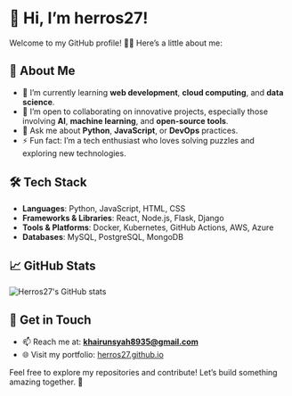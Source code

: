 # 👋 Hi, I’m herros27!

Welcome to my GitHub profile! 👨‍💻 Here’s a little about me:

## 🚀 About Me
- 🌱 I’m currently learning **web development**, **cloud computing**, and **data science**.
- 👯 I’m open to collaborating on innovative projects, especially those involving **AI**, **machine learning**, and **open-source tools**.
- 💬 Ask me about **Python**, **JavaScript**, or **DevOps** practices.
- ⚡ Fun fact: I’m a tech enthusiast who loves solving puzzles and exploring new technologies.

## 🛠️ Tech Stack
- **Languages**: Python, JavaScript, HTML, CSS
- **Frameworks & Libraries**: React, Node.js, Flask, Django
- **Tools & Platforms**: Docker, Kubernetes, GitHub Actions, AWS, Azure
- **Databases**: MySQL, PostgreSQL, MongoDB

## 📈 GitHub Stats
![Herros27's GitHub stats](https://github-readme-stats.vercel.app/api?username=herros27&show_icons=true&theme=radical)

## 🔗 Get in Touch
- 📫 Reach me at: **khairunsyah8935@gmail.com**
- 🌐 Visit my portfolio: [herros27.github.io](https://herros27.github.io)

Feel free to explore my repositories and contribute! Let’s build something amazing together. 🚀

